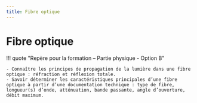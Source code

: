 ```yaml
---
title: Fibre optique
---
```


# Fibre optique

!!! quote "Repère pour la formation – Partie physique - Option B"

    - Connaître les principes de propagation de la lumière dans une fibre optique : réfraction et réflexion totale.
    - Savoir déterminer les caractéristiques principales d’une fibre optique à partir d’une documentation technique : type de fibre, longueur(s) d’onde, atténuation, bande passante, angle d’ouverture, débit maximum.



